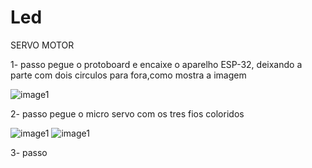 # Led

SERVO MOTOR

1- passo 
pegue o protoboard e encaixe o aparelho ESP-32, deixando a parte com dois circulos para fora,como mostra a imagem

![image1](/img/img1.HEIC)

2- passo 
pegue o micro servo  com os tres fios coloridos

![image1](/img/img2.HEIC)
![image1](/img/img3.HEIC)

3- passo


